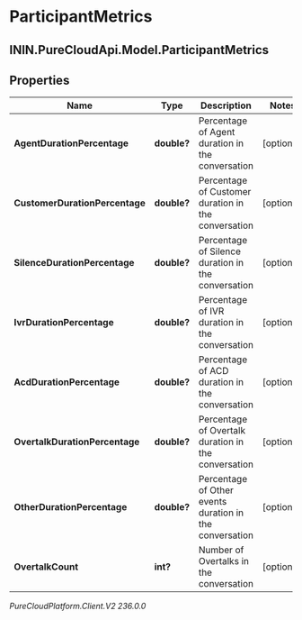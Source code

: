 # ParticipantMetrics

## ININ.PureCloudApi.Model.ParticipantMetrics

## Properties

|Name | Type | Description | Notes|
|------------ | ------------- | ------------- | -------------|
| **AgentDurationPercentage** | **double?** | Percentage of Agent duration in the conversation | [optional] |
| **CustomerDurationPercentage** | **double?** | Percentage of Customer duration in the conversation | [optional] |
| **SilenceDurationPercentage** | **double?** | Percentage of Silence duration in the conversation | [optional] |
| **IvrDurationPercentage** | **double?** | Percentage of IVR duration in the conversation | [optional] |
| **AcdDurationPercentage** | **double?** | Percentage of ACD duration in the conversation | [optional] |
| **OvertalkDurationPercentage** | **double?** | Percentage of Overtalk duration in the conversation | [optional] |
| **OtherDurationPercentage** | **double?** | Percentage of Other events duration in the conversation | [optional] |
| **OvertalkCount** | **int?** | Number of Overtalks in the conversation | [optional] |



_PureCloudPlatform.Client.V2 236.0.0_
